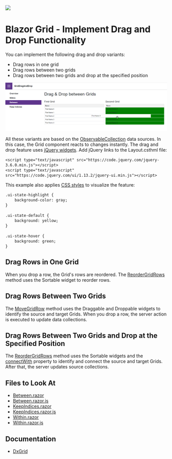 <!-- default badges list -->
[![](https://img.shields.io/badge/📖_How_to_use_DevExpress_Examples-e9f6fc?style=flat-square)](https://docs.devexpress.com/GeneralInformation/403183)
<!-- default badges end -->

# Blazor Grid - Implement Drag and Drop Functionality

You can implement the following drag and drop variants:

- Drag rows in one grid
- Drag rows between two grids
- Drag rows between two grids and drop at the specified position

![Drag between two grids](result.png)

All these variants are based on the [ObservableCollection](https://docs.microsoft.com/en-us/dotnet/api/system.collections.objectmodel.observablecollection-1?view=net-6.0) data sources. In this case, the Grid component reacts to changes instantly. The drag and drop feature uses [jQuery widgets](https://jqueryui.com/draggable/). Add jQuery links to the Layout.csthml file:

```
<script type="text/javascript" src="https://code.jquery.com/jquery-3.6.0.min.js"></script>
<script type="text/javascript" src="https://code.jquery.com/ui/1.13.2/jquery-ui.min.js"></script>
```

This example also applies [CSS styles](./CS/GridDragAndDrop/wwwroot/css/site.css) to visualize the feature:

```
.ui-state-highlight {
    background-color: gray;
}

.ui-state-default {
    background: yellow;
}

.ui-state-hover {
    background: green;
}
```

## Drag Rows in One Grid

When you drop a row, the Grid's rows are reordered. The [ReorderGridRows](./CS/GridDragAndDrop/Pages/Within.razor#L48) method uses the Sortable widget to reorder rows.

## Drag Rows Between Two Grids

The [MoveGridRow](./CS/GridDragAndDrop/Pages/Between.razor#L76) method uses the Draggable and Droppable widgets to identify the source and target Grids. When you drop a row, the server action is executed to update data collections.

## Drag Rows Between Two Grids and Drop at the Specified Position

The [ReorderGridRows](./CS/GridDragAndDrop/Pages/KeepIndices.razor#L77) method uses the Sortable widgets and the [connectWith](./CS/GridDragAndDrop/Pages/KeepIndices.razor.js#L23) property to identify and connect the source and target Grids. After that, the server updates source collections.

## Files to Look At

- [Between.razor](./CS/GridDragAndDrop/Pages/Between.razor)
- [Between.razor.js](./CS/GridDragAndDrop/Pages/Between.razor.js)
- [KeepIndices.razor](./CS/GridDragAndDrop/Pages/KeepIndices.razor)
- [KeepIndices.razor.js](./CS/GridDragAndDrop/Pages/KeepIndices.razor.js)
- [Within.razor](./CS/GridDragAndDrop/Pages/Within.razor)
- [Within.razor.js](./CS/GridDragAndDrop/Pages/Within.razor.js)

## Documentation

- [DxGrid](https://docs.devexpress.com/Blazor/DevExpress.Blazor.DxGrid)
